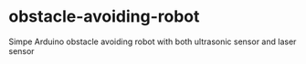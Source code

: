 # obstacle-avoiding-robot
Simpe Arduino obstacle avoiding robot with both ultrasonic sensor and laser sensor
